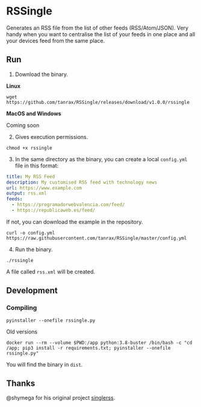 # RSSingle

Generates an RSS file from the list of other feeds (RSS/Atom/JSON). Very handy when you want to centralise the list of your feeds in one place and all your devices feed from the same place.

## Run

1. Download the binary.

**Linux**

``` shell
wget https://github.com/tanrax/RSSingle/releases/download/v1.0.0/rssingle
```

**MacOS and Windows**

Coming soon

2. Gives execution permissions.

``` shell
chmod +x rssingle
```

3. In the same directory as the binary, you can create a local `config.yml` file in this format:

``` yaml
title: My RSS Feed
description: My customised RSS feed with technology news
url: https://www.example.com
output: rss.xml
feeds:
  - https://programadorwebvalencia.com/feed/
  - https://republicaweb.es/feed/
```

If not, you can download the example in the repository.

``` shell
curl -o config.yml https://raw.githubusercontent.com/tanrax/RSSingle/master/config.yml
```

4. Run the binary.

``` shell
./rssingle 
```

A file called `rss.xml` will be created.

## Development

### Compiling

```shell
pyinstaller --onefile rssingle.py
```

Old versions

```shell
docker run --rm --volume $PWD:/app python:3.8-buster /bin/bash -c "cd /app; pip3 install -r requirements.txt; pyinstaller --onefile rssingle.py"
```

You will find the binary in `dist`.

## Thanks

@shymega for his original project [singlerss](https://github.com/shymega/singlerss).
